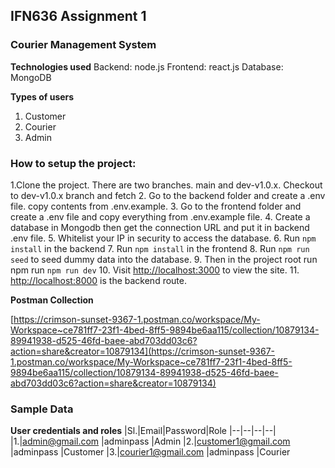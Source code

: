 ## IFN636 Assignment 1
### Courier Management System

**Technologies used**
Backend: node.js
Frontend: react.js
Database: MongoDB

**Types of users**
 1. Customer
 2. Courier
 3. Admin

### How to setup the project:

 1.Clone the project. There are two branches. main and dev-v1.0.x. Checkout to dev-v1.0.x branch and fetch
 2. Go to the backend folder and create a .env file. copy contents from .env.example.
 3. Go to the frontend folder and create a .env file and copy everything from .env.example file.
 4. Create a database in Mongodb then get the connection URL and put it in backend .env file. 
 5. Whitelist your IP in security to access the database.
 6. Run `npm install` in the backend
 7. Run `npm install` in the frontend
 8. Run `npm run seed` to seed dummy data into the database.
 9. Then in the project root run npm run `npm run dev`
 10. Visit [http://localhost:3000](http:localhost:3000) to view the site.
 11. [http://localhost:8000](http:localhost:8000) is the backend route.

**Postman Collection**

[https://crimson-sunset-9367-1.postman.co/workspace/My-Workspace~ce781ff7-23f1-4bed-8ff5-9894be6aa115/collection/10879134-89941938-d525-46fd-baee-abd703dd03c6?action=share&creator=10879134](https://crimson-sunset-9367-1.postman.co/workspace/My-Workspace~ce781ff7-23f1-4bed-8ff5-9894be6aa115/collection/10879134-89941938-d525-46fd-baee-abd703dd03c6?action=share&creator=10879134)

### Sample Data
 **User credentials and roles**
|Sl.|Email|Password|Role
|--|--|--|--|
|1.|admin@gmail.com  |adminpass  |Admin
|2.|customer1@gmail.com  |adminpass  |Customer
|3.|courier1@gmail.com  |adminpass  |Courier
